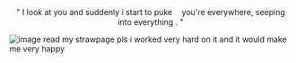 <p align="center">" I look at you and suddenly i start to puke
ㅤyou're everywhere, seeping into everything . "</p align="center">

![image](https://files.catbox.moe/cwhp5f.jpg)
read my strawpage pls i worked very hard on it and it would make me very happy
